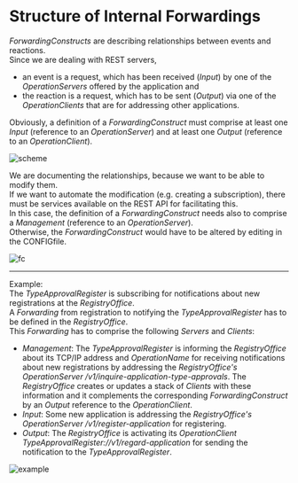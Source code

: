 # Structure of Internal Forwardings

_ForwardingConstructs_ are describing relationships between events and reactions.  
Since we are dealing with REST servers,  
- an event is a request, which has been received (_Input_) by one of the _OperationServers_ offered by the application and  
- the reaction is a request, which has to be sent (_Output_) via one of the _OperationClients_ that are for addressing other applications.  

Obviously, a definition of a _ForwardingConstruct_ must comprise at least one _Input_ (reference to an _OperationServer_) and at least one _Output_ (reference to an _OperationClient_).  

![scheme](https://user-images.githubusercontent.com/57349523/230372750-3ad03353-7854-49d6-a7ab-4b2780806de5.jpg)

We are documenting the relationships, because we want to be able to modify them.  
If we want to automate the modification (e.g. creating a subscription), there must be services available on the REST API for facilitating this.  
In this case, the definition of a _ForwardingConstruct_ needs also to comprise a _Management_ (reference to an _OperationServer_).  
Otherwise, the _ForwardingConstruct_ would have to be altered by editing in the CONFIGfile.  

![fc](https://user-images.githubusercontent.com/57349523/230372906-aef8be4b-38e2-43bd-a5d5-4553628eba4c.jpg)

---
Example:  
The _TypeApprovalRegister_ is subscribing for notifications about new registrations at the _RegistryOffice_.  
A _Forwarding_ from registration to notifying the _TypeApprovalRegister_ has to be defined in the _RegistryOffice_.  
This _Forwarding_ has to comprise the following _Servers_ and _Clients_:  
- _Management_: The _TypeApprovalRegister_ is informing the _RegistryOffice_ about its TCP/IP address and _OperationName_ for receiving notifications about new registrations by addressing the _RegistryOffice's OperationServer /v1/inquire-application-type-approvals_. The _RegistryOffice_ creates or updates a stack of _Clients_ with these information and it complements the corresponding _ForwardingConstruct_ by an _Output_ reference to the _OperationClient_.  
- _Input_: Some new application is addressing the _RegistryOffice's OperationServer /v1/register-application_ for registering.  
- _Output_: The _RegistryOffice_ is activating its _OperationClient_ _TypeApprovalRegister://v1/regard-application_ for sending the notification to the _TypeApprovalRegister_.  

![example](https://user-images.githubusercontent.com/57349523/230372426-089b8ee3-9244-4570-b98f-879b67d64c7d.jpg)
